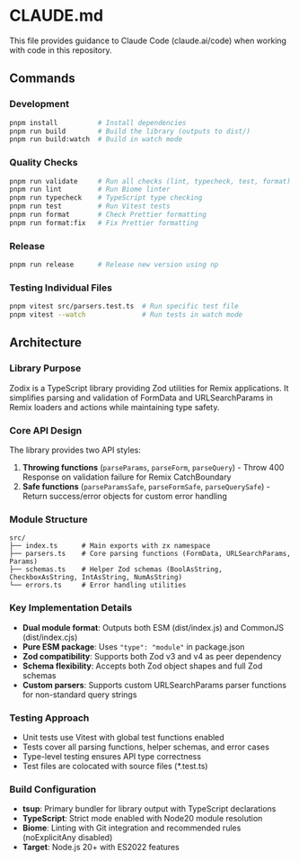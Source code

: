 # CLAUDE.md

This file provides guidance to Claude Code (claude.ai/code) when working with code in this repository.

## Commands

### Development

```bash
pnpm install          # Install dependencies
pnpm run build        # Build the library (outputs to dist/)
pnpm run build:watch  # Build in watch mode
```

### Quality Checks

```bash
pnpm run validate     # Run all checks (lint, typecheck, test, format)
pnpm run lint         # Run Biome linter
pnpm run typecheck    # TypeScript type checking
pnpm run test         # Run Vitest tests
pnpm run format       # Check Prettier formatting
pnpm run format:fix   # Fix Prettier formatting
```

### Release

```bash
pnpm run release      # Release new version using np
```

### Testing Individual Files

```bash
pnpm vitest src/parsers.test.ts  # Run specific test file
pnpm vitest --watch              # Run tests in watch mode
```

## Architecture

### Library Purpose

Zodix is a TypeScript library providing Zod utilities for Remix applications. It simplifies parsing and validation of FormData and URLSearchParams in Remix loaders and actions while maintaining type safety.

### Core API Design

The library provides two API styles:

1. **Throwing functions** (`parseParams`, `parseForm`, `parseQuery`) - Throw 400 Response on validation failure for Remix CatchBoundary
2. **Safe functions** (`parseParamsSafe`, `parseFormSafe`, `parseQuerySafe`) - Return success/error objects for custom error handling

### Module Structure

```
src/
├── index.ts      # Main exports with zx namespace
├── parsers.ts    # Core parsing functions (FormData, URLSearchParams, Params)
├── schemas.ts    # Helper Zod schemas (BoolAsString, CheckboxAsString, IntAsString, NumAsString)
└── errors.ts     # Error handling utilities
```

### Key Implementation Details

- **Dual module format**: Outputs both ESM (dist/index.js) and CommonJS (dist/index.cjs)
- **Pure ESM package**: Uses `"type": "module"` in package.json
- **Zod compatibility**: Supports both Zod v3 and v4 as peer dependency
- **Schema flexibility**: Accepts both Zod object shapes and full Zod schemas
- **Custom parsers**: Supports custom URLSearchParams parser functions for non-standard query strings

### Testing Approach

- Unit tests use Vitest with global test functions enabled
- Tests cover all parsing functions, helper schemas, and error cases
- Type-level testing ensures API type correctness
- Test files are colocated with source files (\*.test.ts)

### Build Configuration

- **tsup**: Primary bundler for library output with TypeScript declarations
- **TypeScript**: Strict mode enabled with Node20 module resolution
- **Biome**: Linting with Git integration and recommended rules (noExplicitAny disabled)
- **Target**: Node.js 20+ with ES2022 features
